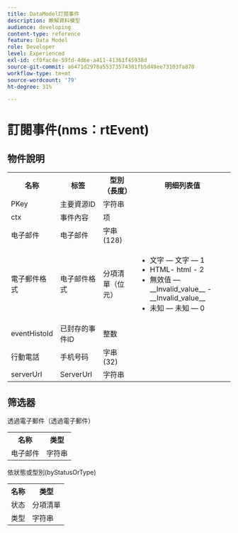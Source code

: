 ```yaml
---
title: DataModel訂閱事件
description: 瞭解資料模型
audience: developing
content-type: reference
feature: Data Model
role: Developer
level: Experienced
exl-id: cf0fac4e-59fd-4d6e-a411-41361f45938d
source-git-commit: a6471d2970a55373574301fb5d49ee73103fa870
workflow-type: tm+mt
source-wordcount: '79'
ht-degree: 31%

---
```


# 訂閱事件(nms：rtEvent)

## 物件說明

<table>
    <tr>
        <th>名称</th>
        <th>标签</th>
        <th>型別（長度）</th>
        <th>明细列表值</th>
    </tr>
    <tr>
        <td>PKey</td>
        <td>主要資源ID</td>
        <td>字符串 </td>
        <td> </td>
    </tr>
    <tr>
        <td>ctx</td>
        <td>事件內容</td>
        <td>项 </td>
        <td> </td>
    </tr>
    <tr>
        <td>电子邮件</td>
        <td>电子邮件</td>
        <td>字串(128)</td>
        <td> </td>
    </tr>
    <tr>
        <td>電子郵件格式</td>
        <td>电子邮件格式</td>
        <td>分項清單（位元） </td>
        <td>
            <ul>
            <li>文字 — 文字 — 1</li>
            <li>HTML- html - 2</li>
            <li>無效值 — __Invalid_value__ - __Invalid_value__</li>
            <li>未知 — 未知 — 0</li>
            </ul>
        </td>
    </tr>
    <tr>
        <td>eventHistoId</td>
        <td>已封存的事件ID</td>
        <td>整数 </td>
        <td> </td>
    </tr>
    <tr>
        <td>行動電話</td>
        <td>手机号码</td>
        <td>字串(32)</td>
        <td> </td>
    </tr>
    <tr>
        <td>serverUrl</td>
        <td>ServerUrl</td>
        <td>字符串 </td>
        <td> </td>
    </tr>
</table>

## 筛选器

透過電子郵件（透過電子郵件）

<table>
    <tr>
    <th>名称</th>
    <th>类型</th>
    </tr>
    <tr>
    <td>电子邮件</td>
    <td>字符串</td>
    </tr>
</table>

依狀態或型別(byStatusOrType)

<table>
        <tr>
        <th>名称</th>
        <th>类型</th>
        </tr>
        <tr>
        <td>状态</td>
        <td>分項清單</td>
        </tr>
        <tr>
        <td>类型</td>
        <td>字符串</td>
        </tr>
    </table>
